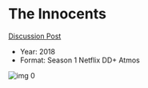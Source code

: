 # The Innocents

[Discussion Post](https://www.avsforum.com/threads/bass-eq-for-filtered-movies.2995212/post-59907666)

* Year: 2018
* Format: Season 1 Netflix DD+ Atmos

![img 0](https://i.imgur.com/cSONqxl.jpg)

